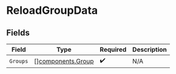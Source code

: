 # ReloadGroupData


## Fields

| Field                                                  | Type                                                   | Required                                               | Description                                            |
| ------------------------------------------------------ | ------------------------------------------------------ | ------------------------------------------------------ | ------------------------------------------------------ |
| `Groups`                                               | [][components.Group](../../models/components/group.md) | :heavy_check_mark:                                     | N/A                                                    |